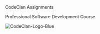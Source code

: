 CodeClan Assignments

Professional Software Development Course


![CodeClan-Logo-Blue](https://user-images.githubusercontent.com/46895365/214358460-866f6404-17cb-4e5b-9c2a-f9c5b4752d1d.png)
